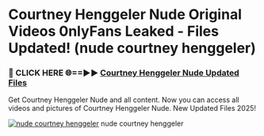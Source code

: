 # Courtney Henggeler Nude Original Videos 0nlyFans Leaked - Files Updated! (nude courtney henggeler)

<h3>🔴 CLICK HERE 🌐==►► <a href="https://tinyurl.com/2p9ay9w9" rel="nofollow">Courtney Henggeler Nude Updated Files</a></h3>

Get Courtney Henggeler Nude and all content. Now you can access all videos and pictures of Courtney Henggeler Nude. New Updated Files 2025!

[![nude courtney henggeler](https://i.imgur.com/KQgVmj3.gif)](https://tinyurl.com/2p9ay9w9)
nude courtney henggeler
